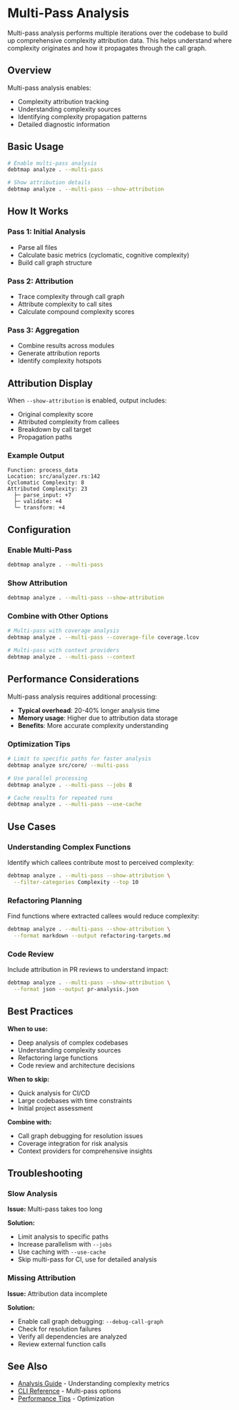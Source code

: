 # Multi-Pass Analysis

Multi-pass analysis performs multiple iterations over the codebase to build up comprehensive complexity attribution data. This helps understand where complexity originates and how it propagates through the call graph.

## Overview

Multi-pass analysis enables:
- Complexity attribution tracking
- Understanding complexity sources
- Identifying complexity propagation patterns
- Detailed diagnostic information

## Basic Usage

```bash
# Enable multi-pass analysis
debtmap analyze . --multi-pass

# Show attribution details
debtmap analyze . --multi-pass --show-attribution
```

## How It Works

### Pass 1: Initial Analysis
- Parse all files
- Calculate basic metrics (cyclomatic, cognitive complexity)
- Build call graph structure

### Pass 2: Attribution
- Trace complexity through call graph
- Attribute complexity to call sites
- Calculate compound complexity scores

### Pass 3: Aggregation
- Combine results across modules
- Generate attribution reports
- Identify complexity hotspots

## Attribution Display

When `--show-attribution` is enabled, output includes:
- Original complexity score
- Attributed complexity from callees
- Breakdown by call target
- Propagation paths

### Example Output

```
Function: process_data
Location: src/analyzer.rs:142
Cyclomatic Complexity: 8
Attributed Complexity: 23
  ├─ parse_input: +7
  ├─ validate: +4
  └─ transform: +4
```

## Configuration

### Enable Multi-Pass

```bash
debtmap analyze . --multi-pass
```

### Show Attribution

```bash
debtmap analyze . --multi-pass --show-attribution
```

### Combine with Other Options

```bash
# Multi-pass with coverage analysis
debtmap analyze . --multi-pass --coverage-file coverage.lcov

# Multi-pass with context providers
debtmap analyze . --multi-pass --context
```

## Performance Considerations

Multi-pass analysis requires additional processing:
- **Typical overhead**: 20-40% longer analysis time
- **Memory usage**: Higher due to attribution data storage
- **Benefits**: More accurate complexity understanding

### Optimization Tips

```bash
# Limit to specific paths for faster analysis
debtmap analyze src/core/ --multi-pass

# Use parallel processing
debtmap analyze . --multi-pass --jobs 8

# Cache results for repeated runs
debtmap analyze . --multi-pass --use-cache
```

## Use Cases

### Understanding Complex Functions

Identify which callees contribute most to perceived complexity:

```bash
debtmap analyze . --multi-pass --show-attribution \
  --filter-categories Complexity --top 10
```

### Refactoring Planning

Find functions where extracted callees would reduce complexity:

```bash
debtmap analyze . --multi-pass --show-attribution \
  --format markdown --output refactoring-targets.md
```

### Code Review

Include attribution in PR reviews to understand impact:

```bash
debtmap analyze . --multi-pass --show-attribution \
  --format json --output pr-analysis.json
```

## Best Practices

**When to use:**
- Deep analysis of complex codebases
- Understanding complexity sources
- Refactoring large functions
- Code review and architecture decisions

**When to skip:**
- Quick analysis for CI/CD
- Large codebases with time constraints
- Initial project assessment

**Combine with:**
- Call graph debugging for resolution issues
- Coverage integration for risk analysis
- Context providers for comprehensive insights

## Troubleshooting

### Slow Analysis

**Issue:** Multi-pass takes too long

**Solution:**
- Limit analysis to specific paths
- Increase parallelism with `--jobs`
- Use caching with `--use-cache`
- Skip multi-pass for CI, use for detailed analysis

### Missing Attribution

**Issue:** Attribution data incomplete

**Solution:**
- Enable call graph debugging: `--debug-call-graph`
- Check for resolution failures
- Verify all dependencies are analyzed
- Review external function calls

## See Also

- [Analysis Guide](analysis-guide.md) - Understanding complexity metrics
- [CLI Reference](cli-reference.md) - Multi-pass options
- [Performance Tips](troubleshooting.md#performance) - Optimization
